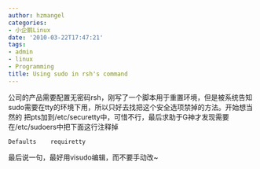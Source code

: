 ```yaml
---
author: hzmangel
categories:
- 小企鹅Linux
date: '2010-03-22T17:47:21'
tags:
- admin
- linux
- Programming
title: Using sudo in rsh's command
---
```

公司的产品需要配置无密码rsh，刚写了一个脚本用于重置环境，但是被系统告知sudo需要在tty的环境下用，所以只好去找把这个安全选项禁掉的方法。开始想当然的
把pts加到/etc/securetty中，可惜不行，最后求助于G神才发现需要在/etc/sudoers中把下面这行注释掉

    
    
    Defaults    requiretty

最后说一句，最好用visudo编辑，而不要手动改~